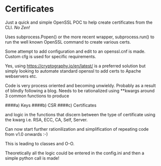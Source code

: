# Certificates

Just a quick and simple OpenSSL POC to help create certificates from the CLI. *No Zen!*

Uses subprocess.Popen() or the more recent wrapper, subprocess.run() to run the well known OpenSSL command to create various certs.

Some attempt to add configuration and edit to an openssl.cnf is made. Custom cfg is used for specific requirements.

Yes, using https://cryptography.io/en/latest/ is a preferred solution but simply looking to automate standard openssl
to add certs to Apache webservers etc.

Code is very process oriented and becoming unwieldy. Probably as a result of blindly following a blog.
Needs to be rationalized using **kwargs around 3 common functions to produce

####a) Keys
####b) CSR
####c) Certificates

and logic in the functions that discern between the type of certificate using the kwarg
i.e. RSA, ECC, CA, Self, Server.

Can now start further rationilization and simplification of repeating code from v1.0 onwards :-)

This is leading to classes and O-O.

Theoretically all the logic could be entered in the config.ini and then a simple python call is made!

